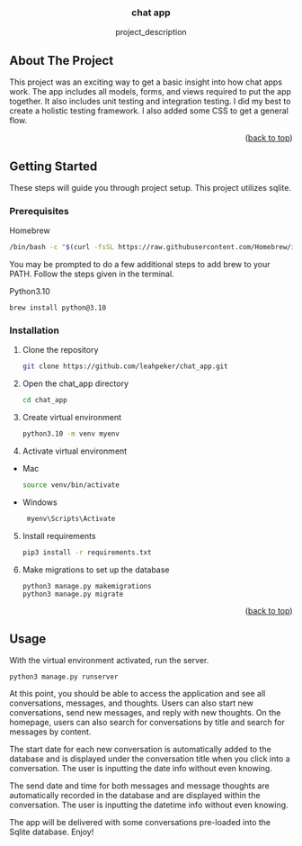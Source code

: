<h3 align="center">chat app</h3>

  <p align="center">
    project_description
  </p>


<!-- ABOUT THE PROJECT -->
## About The Project
This project was an exciting way to get a basic insight into how chat apps work. The app includes
all models, forms, and views required to put the app together. It also includes unit testing and integration
testing. I did my best to create a holistic testing framework. I also added some CSS to get a general flow. 


<p align="right">(<a href="#readme-top">back to top</a>)</p>



<!-- GETTING STARTED -->
## Getting Started

These steps will guide you through project setup. This project utilizes sqlite.

### Prerequisites

Homebrew
  ```sh
  /bin/bash -c "$(curl -fsSL https://raw.githubusercontent.com/Homebrew/install/HEAD/install.sh)"
  ```
You may be prompted to do a few additional steps to add brew to your PATH. Follow the steps given in the terminal.

Python3.10
```shell
brew install python@3.10
```


### Installation

1. Clone the repository
   ```sh
   git clone https://github.com/leahpeker/chat_app.git
   ```
2. Open the chat_app directory
   ```sh
   cd chat_app
   ```
3. Create virtual environment
   ```sh
   python3.10 -m venv myenv
   ```
4. Activate virtual environment
* Mac
  ```sh
  source venv/bin/activate
  ```
* Windows
  ```sh
   myenv\Scripts\Activate
  ```
   
5. Install requirements
   ```sh
   pip3 install -r requirements.txt
   ```
6. Make migrations to set up the database
   ```shell
   python3 manage.py makemigrations
   python3 manage.py migrate
   ```

<p align="right">(<a href="#readme-top">back to top</a>)</p>



<!-- USAGE EXAMPLES -->
## Usage

With the virtual environment activated, run the server.
```shell
python3 manage.py runserver
```
At this point, you should be able to access the application and see all conversations, messages, and thoughts. Users can 
also start new conversations, send new messages, and reply with new thoughts. On the homepage,
users can also search for conversations by title and search for messages by content. 

The start date for each new conversation is automatically added to the database and is displayed
under the conversation title when you click into a conversation. The user is inputting the date info without 
even knowing.

The send date and time for both messages and message thoughts are automatically recorded in the 
database and are displayed within the conversation. The user is inputting the datetime info without 
even knowing.

The app will be delivered with some conversations pre-loaded into the Sqlite database. Enjoy!  
